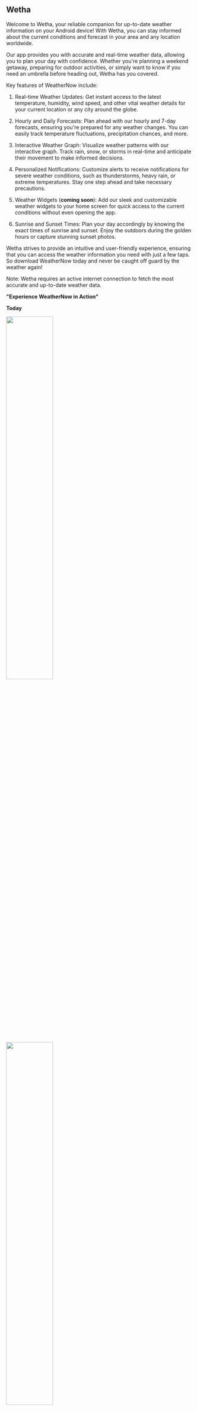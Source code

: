 ## Wetha

Welcome to Wetha, your reliable companion for up-to-date weather information on your Android device! With Wetha, you can stay informed about the current conditions and forecast in your area and any location worldwide.

Our app provides you with accurate and real-time weather data, allowing you to plan your day with confidence. Whether you're planning a weekend getaway, preparing for outdoor activities, or simply want to know if you need an umbrella before heading out, Wetha has you covered.

Key features of WeatherNow include:

1. Real-time Weather Updates: Get instant access to the latest temperature, humidity, wind speed, and other vital weather details for your current location or any city around the globe.
  
2. Hourly and Daily Forecasts: Plan ahead with our hourly and 7-day forecasts, ensuring you're prepared for any weather changes. You can easily track temperature fluctuations, precipitation chances, and more.
  
3. Interactive Weather Graph: Visualize weather patterns with our interactive graph. Track rain, snow, or storms in real-time and anticipate their movement to make informed decisions.
  
4. Personalized Notifications: Customize alerts to receive notifications for severe weather conditions, such as thunderstorms, heavy rain, or extreme temperatures. Stay one step ahead and take necessary precautions.
  
5. Weather Widgets (**coming soon**): Add our sleek and customizable weather widgets to your home screen for quick access to the current conditions without even opening the app.
  
6. Sunrise and Sunset Times: Plan your day accordingly by knowing the exact times of sunrise and sunset. Enjoy the outdoors during the golden hours or capture stunning sunset photos.
  

Wetha strives to provide an intuitive and user-friendly experience, ensuring that you can access the weather information you need with just a few taps. So download WeatherNow today and never be caught off guard by the weather again!

Note: Wetha requires an active internet connection to fetch the most accurate and up-to-date weather data.

**"Experience WeatherNow in Action"**

**Today**

<p>
  <img src = "https://github.com/DenisGithuku/Wetha/assets/47632042/a37e6b13-e6da-4c39-a9e4-2ba116052ca8" width = "50%" height = "50%" />
  <img src = "https://github.com/DenisGithuku/Wetha/assets/47632042/bc8e9937-1e54-42fb-b4de-a2550185e403" width = "50%" height = "50%"/>
</p>
**Daily updates**
<p>
<img src = "https://github.com/DenisGithuku/Wetha/assets/47632042/21bb67aa-ba10-476a-97ec-d265a4249d61" width = "50%" height = "50%" />
</p>

**Installation**

Clone the [repo](https://github.com/DenisGithuku/Wetha) and checkout the `master` branch.

The app depends on:

| Dependency | Version |
| --- | --- |
| AGP | `8.0.0` |
| Kotlin Plugin | `1.8.20` |
| KSP | `1.8.20-1.0.11` |
| Ktlint | `11.0.0` |
| Kotlin Compiler Extension | `1.4.6` |

**NB**: The app has 3 modules `app` and `feature_weather_info` and `weather_widget`.

**Components:**

1. [Jetpack compose](https://developer.android.com/jetpack/compose) - modern UI toolkit for designing great user interfaces on Android.
  
2. [Koin](https://insert-koin.io/): Pragmatic dependency injection library.
  
3. [Ktor](https://github.com/Foso/Ktorfit): Ktorfit is a HTTP client/Kotlin Symbol Processor for Kotlin Multiplatform ( Android, iOS, Js, Jvm, Linux) using [KSP](https://github.com/google/ksp) and [Ktor clients](https://ktor.io/docs/getting-started-ktor-client.html) inspired by [Retrofit](https://square.github.io/retrofit/).
  
4. [Timber](https://github.com/JakeWharton/timber): This is a logger with a small, extensible API which provides utility on top of Android's normal `Log` class.
  
5. [Coroutines](https://kotlinlang.org/docs/coroutines-overview.html): concurrency design pattern used on Android to simplify code that executes asynchronously.
  
6. [Material 3](https://m3.material.io/):  latest version of Google’s open-source design system.
  
7. [Lifecycle components](https://developer.android.com/reference/androidx/lifecycle/package-summary) : Lifecycle-aware components perform actions in response to a change in the lifecycle status of another component, such as activities and fragments.
  
8. [Datastore](https://developer.android.com/jetpack/androidx/releases/datastore): Store data asynchronously, consistently, and transactionally, overcoming some of the drawbacks of SharedPreferences.
  

**Coming up**

A plan in motion to create a widget for Wetha is underway! This new addition will enhance your Wetha experience by providing you with a convenient and quick way to access real-time weather information right from your device's home screen.
